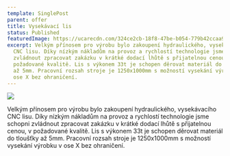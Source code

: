 ```yaml
---
template: SinglePost
parent: offer
title: Vysekávací lis
status: Published
featuredImage: https://ucarecdn.com/324ce2cb-18f8-47be-b054-779b42ccaa94/
excerpt: Velkým přínosem pro výrobu bylo zakoupení hydraulického, vysekávacího
  CNC lisu. Díky nízkým nákladům na provoz a rychlostí technologie jsme schopni
  zvládnout zpracovat zakázku v krátké dodací lhůtě s přijatelnou cenou, v
  požadované kvalitě. Lis s výkonem 33t je schopen děrovat materiál do tloušťky
  až 5mm. Pracovní rozsah stroje je 1250x1000mm s možností vysekání výrobku v
  ose X bez ohraničení.
---
```

![](https://ucarecdn.com/df30c8b3-2a02-4845-91ac-c62b0bf787cb/)


Velkým přínosem pro výrobu bylo zakoupení hydraulického, vysekávacího CNC lisu. Díky nízkým nákladům na provoz a rychlostí technologie jsme schopni zvládnout zpracovat zakázku v krátké dodací lhůtě s přijatelnou cenou, v požadované kvalitě. Lis s výkonem 33t je schopen děrovat materiál do tloušťky až 5mm. Pracovní rozsah stroje je 1250x1000mm s možností vysekání výrobku v ose X bez ohraničení.